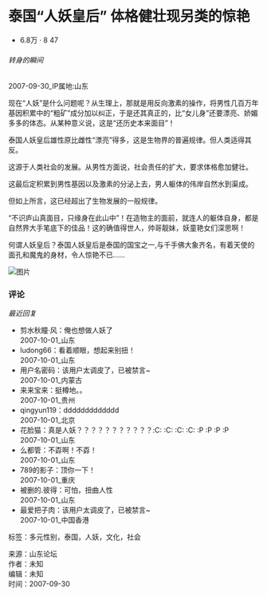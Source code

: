 # 泰国“人妖皇后” 体格健壮现另类的惊艳

-   6.8万 · 8 47

###### 转身的瞬间  
2007-09-30_IP属地:山东  

现在“人妖”是什么问题呢？从生理上，那就是用反向激素的操作，将男性几百万年基因积累中的“粗矿”成分加以纠正，于是还其真正的，比“女儿身”还要漂亮、娇媚多多的体态。从某种意义说，这是“还历史本来面目”！ 

泰国人妖皇后雄性原比雌性“漂亮”得多，这是生物界的普遍规律。但人类适得其反。 

这源于人类社会的发展。从男性方面说，社会责任的扩大，要求体格愈加健壮。 

这最后定积累到男性基因以及激素的分泌上去，男人躯体的伟岸自然水到渠成。 

但如上所言，这已经超出了生物发展的一般规律。 

“不识庐山真面目，只缘身在此山中”！在造物主的面前，就连人的躯体自身，都是自然界大手笔底下的佳品！这的确值得世人，帅哥靓妹，妖童艳女们深思啊！ 

何谓人妖皇后？泰国人妖皇后是泰国的国宝之一,与千手佛大象齐名，有着天使的面孔和魔鬼的身材，令人惊艳不已……

![图片](https://pic.xcar.com.cn/strategy/cos/image/2021/1/25/strategy_20210125110152675407675109985.jpg)

### 评论

_最近回复_

-    剪水秋瞳·风：俺也想做人妖了  
    2007-10-01_山东  
-    ludong66：看着顺眼，想起来别扭！  
    2007-10-01_山东  
-    用户名密码：该用户太调皮了，已被禁言~  
    2007-10-01_内蒙古  
-    来来宝来：挺樽地。。  
    2007-10-01_贵州  
-    qingyun119：ddddddddddddd  
    2007-10-01_北京  
-    花脸猫：真是人妖？？？？？？？？？？？:C: :C: :C: :C: :P :P :P :P  
    2007-10-01_山东  
-    么都管：不孬啊！不孬！  
    2007-10-01_山东  
-    789的影子：顶你一下！  
    2007-10-01_重庆  
-    被删的.彼得：可怕，扭曲人性  
    2007-10-01_山东  
-    最爱把子肉：该用户太调皮了，已被禁言~  
    2007-10-01_中国香港  

标签：多元性别，泰国，人妖，文化，社会

来源：山东论坛  
作者：未知  
编辑：未知  
时间：2007-09-30